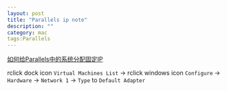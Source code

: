 ```yaml
---
layout: post
title: "Parallels ip note"
description: ""
category: mac
tags:Parallels
---
```


[如何给Parallels中的系统分配固定IP](http://bbs.feng.com/read-htm-tid-5291229.html)


rclick dock icon `Virtual Machines List` -> rclick windows icon `Configure` -> `Hardware` -> `Network 1` -> `Type` to `Default Adapter`